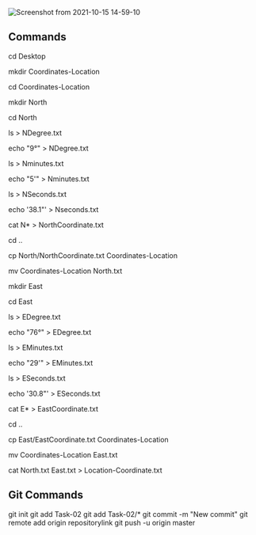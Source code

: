 
![Screenshot from 2021-10-15 14-59-10](https://user-images.githubusercontent.com/92287455/138560466-1d40612c-f976-4ec0-9927-e8adcbea1129.png)
## Commands
cd Desktop

mkdir Coordinates-Location

cd Coordinates-Location

mkdir North

cd North

ls > NDegree.txt

echo "9°" > NDegree.txt

ls > Nminutes.txt

echo "5'" > Nminutes.txt

ls > NSeconds.txt

echo '38.1"' > Nseconds.txt

cat N* > NorthCoordinate.txt

cd ..

cp North/NorthCoordinate.txt Coordinates-Location

mv Coordinates-Location North.txt

mkdir East

cd East

ls > EDegree.txt

echo "76°" > EDegree.txt

ls > EMinutes.txt

echo "29'" > EMinutes.txt

ls > ESeconds.txt

echo '30.8"' > ESeconds.txt

cat E* > EastCoordinate.txt

cd ..

cp East/EastCoordinate.txt Coordinates-Location

mv Coordinates-Location East.txt

cat  North.txt East.txt > Location-Coordinate.txt

## Git Commands
git init
git add Task-02
git add Task-02/*
git commit -m "New commit"
git remote add origin repositorylink
git push -u origin master

